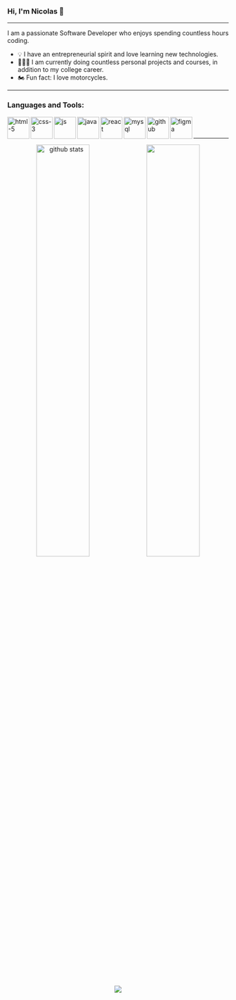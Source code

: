 ### Hi, I'm Nicolas 👋
<hr />
I am a passionate Software Developer who enjoys spending countless hours coding.

<ul>
  <li>💡 I have an entrepreneurial spirit and love learning new technologies.</li>
  <li>👨🏻‍💻 I am currently doing countless personal projects and courses, in addition to my college career.</li>
  <li>🏍️ Fun fact: I love motorcycles.</li>
 </ul>

<hr />

### Languages and Tools:
<p>
  <img align=left width=50 src="https://i.postimg.cc/YSRy6YgV/html-5.png" alt="html-5"/>
  <img align=left width=50 src="https://i.postimg.cc/q7Nj3SJt/css-3.png" alt="css-3"/>
  <img align=left width=50 src="https://i.postimg.cc/JzwgM1MT/js.png" alt="js"/>
  <img align=left width=50 src="https://i.postimg.cc/8zhYCqCT/java.png" alt="java"/>
  <img align=left width=50 src="https://i.postimg.cc/02K3T6RM/1000-F-583616402-ee-FIru-MMz-I8p-FF4pk-Am-Djywd-MWu9-TQs-T-transformed-removebg-preview.png" alt="react"/>
  <img align=left width=50 src="https://i.postimg.cc/bwCmdphc/mysql.png" alt="mysql"/>
  <img align=left width=50 src="https://i.postimg.cc/JhM2HPyZ/github.png" alt="github"/>
  <img align=left width=50 src="https://i.postimg.cc/13fpCFL2/figma.png' border='0' alt='figma'" alt="figma"/>
</p>

<br />
<br />
<hr />

<div align="center">  
  <img width="49%" height="auto" src="https://github-readme-stats.vercel.app/api?username=Ncolvvs&show_icons=true&count_private=true&hide_border=true&title_color=FF9900&icon_color=FF9900&text_color=c9d1d9&bg_color=0d1117" alt="github stats"/> 
 
  <img width="49%" height="auto" src="https://github-readme-streak-stats.herokuapp.com/?user=Ncolvvs&theme=black-ice&hide_border=true&stroke=222125&background=0D1117&ring=FF9900&fire=FF9900&currStreakLabel=c9d1d9"/>
</div>

<div align="center">
  <img src="https://github-readme-stats.vercel.app/api/top-langs/?username=Ncolvvs&layout=compact&title_color=FF9900&bg_color=0d1117&hide_border=true&text_color=ffffff">
</div>
